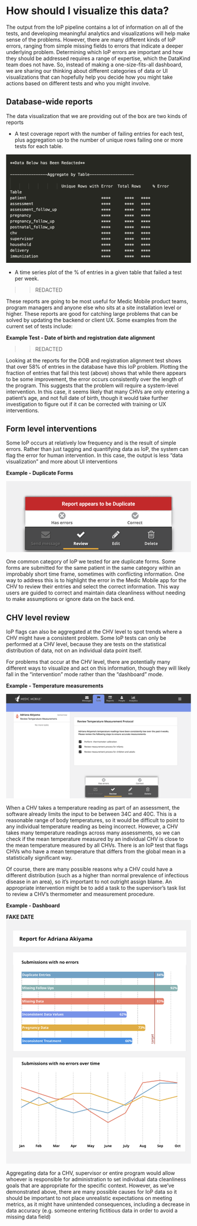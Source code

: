 # How should I visualize this data?
The output from the IoP pipeline contains a lot of information on all of the tests, and developing meaningful analytics and visualizations will help make sense of the problems. However, there are many different kinds of IoP errors, ranging from simple missing fields to errors that indicate a deeper underlying problem. Determining which IoP errors are important and how they should be addressed requires a range of expertise, which the DataKind team does not have. So, instead of making a one-size-fits-all dashboard, we are sharing our thinking about different categories of data or UI visualizations that can hopefully help you decide how you might take actions based on different tests and who you might involve.

## Database-wide reports
The data visualization that we are providing out of the box are two kinds of reports 

- A test coverage report with the number of failing entries for each test, plus aggregation up to the number of unique rows failing one or more tests for each table.

![coverage report](images/table_report.png)

- A time series plot of the % of entries in a given table that failed a test per week.

>>REDACTED



These reports are going to be most useful for Medic Mobile product teams, program managers and anyone else who sits at a site installation level or higher. These reports are good for catching large problems that can be solved by updating the backend or client UX. Some examples from the current set of tests include:


**Example Test - Date of birth and registration date alignment**

>>REDACTED

Looking at the reports for the DOB and registration alignment test shows that over 58% of entries in the database have this IoP problem. Plotting the fraction of entries that fail this test (above) shows that while there appears to be some improvement, the error occurs consistently over the length of the program. This suggests that the problem will require a system-level intervention. In this case, it seems likely that many CHVs are only entering a patient’s age, and not full date of birth, though it would take further investigation to figure out if it can be corrected with training or UX interventions.


## Form level interventions

Some IoP occurs at relatively low frequency and is the result of simple errors. Rather than just tagging and quantifying data as IoP, the system can flag the error for human intervention. In this case, the output is less “data visualization” and more about UI interventions

**Example - Duplicate Forms**

![duplicate](images/duplicate_screen.png)

One common category of IoP we tested for are duplicate forms. Some forms are submitted for the same patient in the same category within an improbably short time frame, sometimes with conflicting information. One way to address this is to highlight the error in the Medic Mobile app for the CHV to review their entries and select the correct information. This way users are guided to correct and maintain data cleanliness without needing to make assumptions or ignore data on the back end.





## CHV level review

IoP flags can also be aggregated at the CHV level to spot trends where a CHV might have a consistent problem. Some IoP tests can only be performed at a CHV level, because they are tests on the statistical distribution of data, not on an individual data point itself.

For problems that occur at the CHV level, there are potentially many different ways to visualize and act on this information, though they will likely fall in the “intervention” mode rather than the “dashboard” mode.

**Example - Temperature measurements**

![CHV review](images/CHV_Review_dash.png)

When a CHV takes a temperature reading as part of an assessment, the software already limits the input to be between 34C and 40C. This is a reasonable range of body temperatures, so it would be difficult to point to any individual temperature reading as being incorrect. However, a CHV takes many temperature readings across many assessments, so we can check if the mean temperature measured by an individual CHV is close to the mean temperature measured by all CHVs. There is an IoP test that flags CHVs who have a mean temperature that differs from the global mean in a statistically significant way. 

Of course, there are many possible reasons why a CHV could have a different distribution (such as a higher than normal prevalence of infectious disease in an area), so it’s important to not outright assign blame. An appropriate intervention might be to add a task to the supervisor’s task list to review a CHV’s thermometer and measurement procedure.



**Example - Dashboard**

**FAKE DATE** 
![CHV Dashboard](images/CHV_Dash.png)

Aggregating data for a CHV, supervisor or entire program would allow whoever is responsible for administration to set individual data cleanliness goals that are appropriate for the specific context. However, as we’ve demonstrated above, there are many possible causes for IoP data so it should be important to not place unrealistic expectations on meeting metrics, as it might have unintended consequences, including a decrease in data accuracy (e.g. someone entering fictitious data in order to avoid a missing data field)



